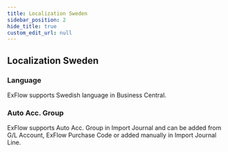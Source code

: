 ```yaml
---
title: Localization Sweden
sidebar_position: 2
hide_title: true
custom_edit_url: null
---
```

## Localization Sweden

### Language

ExFlow supports Swedish language in Business Central.

### Auto Acc. Group

ExFlow supports Auto Acc. Group in Import Journal and can be added from
G/L Account, ExFlow Purchase Code or added manually in Import Journal
Line.
